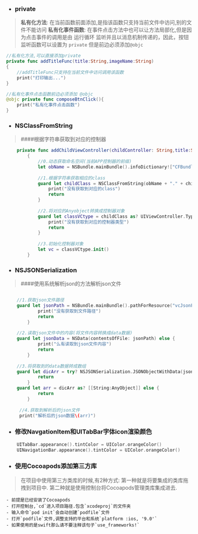 - ### private
> **私有化方法**:
在当前函数前面添加,是指该函数只支持当前文件中访问,别的文件不能访问
**私有化事件函数**:
在事件点击方法中也可以让方法局部化,但是因为点击事件的调用是由 运行循环 监听并且以消息机制传递的，因此，按钮监听函数可以设置为 `private` 但是前边必须添加`@objc`

```swift
//私有化方法,可以直接添加private
private func addTitleFunc(title:String,imageName:String)
{
    //addTitleFunc只支持在当前文件中访问调用该函数
    print("打印输出...")      
}

//私有化事件点击函数前边必须添加 @objc
@objc private func composeBtnClick(){
    print("私有化事件点击函数")
}
```
- ### NSClassFromString
> ####根据字符串获取到对应的控制器

```swift
    private func addChildViewController(childController: String,title:String,imageName:String)
        {
            //0.动态获取命名空间(当前APP控制器的前缀)
            let obName = NSBundle.mainBundle().infoDictionary!["CFBundleExecutable"] as! String
    
            //1.根据字符串获取相应的class
            guard let childClass = NSClassFromString(obName + "." + childController) else{
                print("没有获取到对应的class")
                return
            }
            
            //2.将对应的Anyobject转换成控制器对象
            guard let classVCtype = childClass as? UIViewController.Type else{
                print("没有获取到对应的控制器类型")
                return
            }
            
            //3.初始化控制器对象
            let vc = classVCtype.init()            
        }


```
- ### NSJSONSerialization
> ####使用系统解析json的方法解析json文件

```swift

    //1.获取json文件路径
    guard let jsonPath = NSBundle.mainBundle().pathForResource("vcJsonFile.json", ofType: nil) else {
            print("没有获取到文件路径")
            return
        }
        
    //2.读取json文件中的内容(将文件内容转换成data数据)
    guard let jsonData = NSData(contentsOfFile: jsonPath) else {
            print("么有读取到json文件内容")
            return
        }
        
    //3.将获取到的data数据转成数组
    guard let dicArr = try? NSJSONSerialization.JSONObjectWithData(jsonData, options: .MutableContainers) else {
            return
        }
    guard let arr = dicArr as? [[String:AnyObject]] else {
            return
        }
        
     //4.获取到解析后的json文件
     print("解析后的json数据\(arr)")
```
- ### 修改NavgationItem和UITabBar字体icon渲染颜色


```swift
    UITabBar.appearance().tintColor = UIColor.orangeColor()
    UINavigationBar.appearance().tintColor = UIColor.orangeColor()
```
- ### 使用Cocoapods添加第三方库
>在项目中使用第三方类库的时候,有2种方式:
第一种就是将要集成的类库拖拽到项目中.
第二种就是使用控制台将Cocoapods管理类库集成进去.
    
    - 前提是已经安装了Cocoapods
    - 打开控制台,`cd`进入项目路径.包含`xcodeproj`的文件夹
    - 输入命令`pod init`会自动创建`podfile`文件
    - 打开`podfile`文件,调整支持的平台和系统`platform :ios, '9.0'`
    - 如果使用的是swift那么请不要注释该句子`use_frameworks!`







